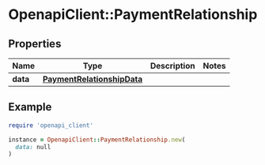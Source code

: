 # OpenapiClient::PaymentRelationship

## Properties

| Name | Type | Description | Notes |
| ---- | ---- | ----------- | ----- |
| **data** | [**PaymentRelationshipData**](PaymentRelationshipData.md) |  |  |

## Example

```ruby
require 'openapi_client'

instance = OpenapiClient::PaymentRelationship.new(
  data: null
)
```

